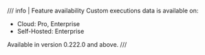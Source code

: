 /// info | Feature availability
Custom executions data is available on:

* Cloud: Pro, Enterprise
* Self-Hosted: Enterprise

Available in version 0.222.0 and above.
///
